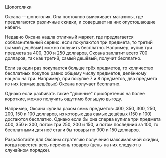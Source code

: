 Шопоголики

Оксана -- шопоголик. Она постоянно выискивает магазины, где предлагаются различные скидки, и совершает на них опустошающие набеги.

Недавно Оксана нашла отличный маркет, где предлагается соблазнительный сервис: если покупаются три предмета, то третий (самый дешёвый) можно получить бесплатно. Например, купив три предмета за 400, 300 и 250 долларов, Оксана заплатит всего 700 долларов, так как третий, самый дешёвый, получит бесплатно.

Если за один раз покупается больше трёх предметов, то количество бесплатных покупок равно общему числу предметов, делённому нацело на три. Например, при покупке 7 и 8 предметов, два предмета из них (самые дешёвые) Оксана получает бесплатно.

Однако если разбивать такие "длинные" приобретения на более короткие, можно получить ощутимо большую выгоду.

Например, Оксана купила разом семь предметов: 400, 350, 300, 250, 200, 150 и 100 долларов, из которых два самых дешёвых (150 и 100) достаются бесплатно. Однако если бы она сперва купила три предмета 400, 350 и 300, потом три 250, 200 и 150, и потом последний за 100, то бесплатными для неё стали бы товары по 300 и 150 долларов.

Разработайте для Оксаны стратегию получения максимальной скидки, когда известен весь перечень товаров (цены на них следуют в случайном порядке).
